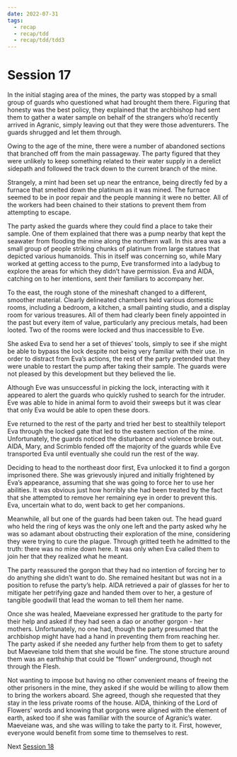 ```yaml
---
date: 2022-07-31
tags:
  - recap
  - recap/tdd
  - recap/tdd/tdd3
---
```

# Session 17

In the initial staging area of the mines, the party was stopped by a small group of guards who questioned what had brought them there. Figuring that honesty was the best policy, they explained that the archbishop had sent them to gather a water sample on behalf of the strangers who’d recently arrived in Agranic, simply leaving out that they were those adventurers. The guards shrugged and let them through.

Owing to the age of the mine, there were a number of abandoned sections that branched off from the main passageway. The party figured that they were unlikely to keep something related to their water supply in a derelict sidepath and followed the track down to the current branch of the mine.

Strangely, a mint had been set up near the entrance, being directly fed by a furnace that smelted down the platinum as it was mined. The furnace seemed to be in poor repair and the people manning it were no better. All of the workers had been chained to their stations to prevent them from attempting to escape.

The party asked the guards where they could find a place to take their sample. One of them explained that there was a pump nearby that kept the seawater from flooding the mine along the northern wall. In this area was a small group of people striking chunks of platinum from large statues that depicted various humanoids. This in itself was concerning so, while Mary worked at getting access to the pump, Eve transformed into a ladybug to explore the areas for which they didn’t have permission. Eva and AIDA, catching on to her intentions, sent their familiars to accompany her.

To the east, the rough stone of the mineshaft changed to a different, smoother material. Clearly delineated chambers held various domestic rooms, including a bedroom, a kitchen, a small painting studio, and a display room for various treasures. All of them had clearly been finely appointed in the past but every item of value, particularly any precious metals, had been looted. Two of the rooms were locked and thus inaccessible to Eve.

She asked Eva to send her a set of thieves’ tools, simply to see if she might be able to bypass the lock despite not being very familiar with their use. In order to distract from Eva’s actions, the rest of the party pretended that they were unable to restart the pump after taking their sample. The guards were not pleased by this development but they believed the lie.

Although Eve was unsuccessful in picking the lock, interacting with it appeared to alert the guards who quickly rushed to search for the intruder. Eve was able to hide in animal form to avoid their sweeps but it was clear that only Eva would be able to open these doors.

Eve returned to the rest of the party and tried her best to stealthily teleport Eva through the locked gate that led to the eastern section of the mine. Unfortunately, the guards noticed the disturbance and violence broke out. AIDA, Mary, and Scrimblo fended off the majority of the guards while Eve transported Eva until eventually she could run the rest of the way.

Deciding to head to the northeast door first, Eva unlocked it to find a gorgon imprisoned there. She was grievously injured and initially frightened by Eva’s appearance, assuming that she was going to force her to use her abilities. It was obvious just how horribly she had been treated by the fact that she attempted to remove her remaining eye in order to prevent this. Eva, uncertain what to do, went back to get her companions.

Meanwhile, all but one of the guards had been taken out. The head guard who held the ring of keys was the only one left and the party asked why he was so adamant about obstructing their exploration of the mine, considering they were trying to cure the plague. Through gritted teeth he admitted to the truth: there was no mine down here. It was only when Eva called them to join her that they realized what he meant.

The party reassured the gorgon that they had no intention of forcing her to do anything she didn’t want to do. She remained hesitant but was not in a position to refuse the party’s help. AIDA retrieved a pair of glasses for her to mitigate her petrifying gaze and handed them over to her, a gesture of tangible goodwill that lead the woman to tell them her name. 

Once she was healed, Maeveiane expressed her gratitude to the party for their help and asked if they had seen a dao or another gorgon - her mothers. Unfortunately, no one had, though the party presumed that the archbishop might have had a hand in preventing them from reaching her. The party asked if she needed any further help from them to get to safety but Maeveiane told them that she would be fine. The stone structure around them was an earthship that could be “flown” underground, though not through the Flesh.

Not wanting to impose but having no other convenient means of freeing the other prisoners in the mine, they asked if she would be willing to allow them to bring the workers aboard. She agreed, though she requested that they stay in the less private rooms of the house. AIDA, thinking of the Lord of Flowers’ words and knowing that gorgons were aligned with the element of earth, asked too if she was familiar with the source of Agranic’s water. Maeveiane was, and she was willing to take the party to it. First, however, everyone would benefit from some time to themselves to rest.

Next
[Session 18](Recaps/Auril%20Adventures/Campaign%203%20-%20A%20Wasteland%20of%20Flesh/Session%2018.md)